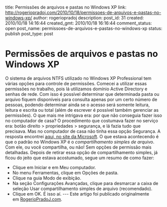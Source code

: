 title: Permissões de arquivos e pastas no Windows XP
link: http://rogeriopradoj.com/2010/10/18/permissoes-de-arquivos-e-pastas-no-windows-xp/
author: rogeriopradoj
description: 
post_id: 31
created: 2010/10/18 14:16:44
created_gmt: 2010/10/18 16:16:44
comment_status: open
post_name: permissoes-de-arquivos-e-pastas-no-windows-xp
status: publish
post_type: post

# Permissões de arquivos e pastas no Windows XP

O sistema de arquivos NTFS utilizado no Windows XP Professional tem várias opções para controle de permissões. Comecei a utilizar essas permissões no trabalho, pois lá utilizamos domínio Active Directory e senhas de rede. Com isso é possível determinar que determinada pasta ou arquivo fiquem disponíveis para consulta apenas por um certo número de pessoas, podendo determinar ainda se o acesso será somente leitura, leitura e escrita ou total (além de escrever é possível também gerenciar as permissões). O que mais me intrigava era: por que não conseguia fazer isso no computador de casa? O procedimento que costumava fazer no serviço era: botão direito > propriedades > segurança, e lá fazia tudo que precisava. Mas no computador de casa não tinha essa opção Segurança. A resposta encontrei [aqui, no site da Microsoft](http://support.microsoft.com/kb/307874/). O que estava acontecendo é que o padrão no Windows XP é o _compartilhamento simples de arquivo_. Com ele, ou você compartilha, ou não! Sem opções de permissão mais detalhadas. Depois de retirar essa opção de compartilhamento simples, já ficou do jeito que estava acostumado, segue um resumo de como fazer: 

  * Clique em Iniciar e em Meu computador.
  * No menu Ferramentas, clique em Opções de pasta.
  * Clique na guia Modo de exibição.
  * Na seção Configurações Avançadas, clique para desmarcar a caixa de seleção Usar compartilhamento simples de arquivo (recomendado).
  * Clique em OK.
É isso aí. \--- Este artigo foi publicado originalmente em [RogerioPradoJ.com]().